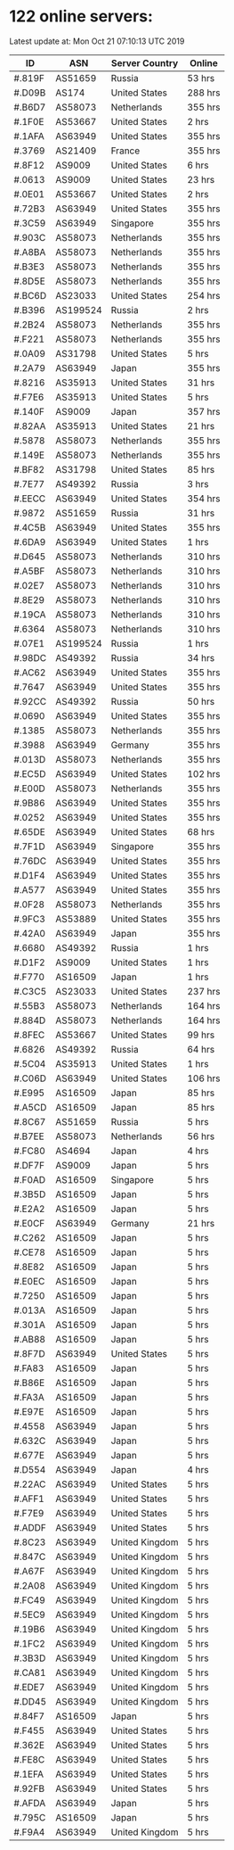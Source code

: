 # 122 online servers:

Latest update at: Mon Oct 21 07:10:13 UTC 2019

| ID | ASN | Server Country | Online |
| -- | --- | -------------- | ------ |
| #.819F | AS51659 | Russia | 53 hrs |
| #.D09B | AS174 | United States | 288 hrs |
| #.B6D7 | AS58073 | Netherlands | 355 hrs |
| #.1F0E | AS53667 | United States | 2 hrs |
| #.1AFA | AS63949 | United States | 355 hrs |
| #.3769 | AS21409 | France | 355 hrs |
| #.8F12 | AS9009 | United States | 6 hrs |
| #.0613 | AS9009 | United States | 23 hrs |
| #.0E01 | AS53667 | United States | 2 hrs |
| #.72B3 | AS63949 | United States | 355 hrs |
| #.3C59 | AS63949 | Singapore | 355 hrs |
| #.903C | AS58073 | Netherlands | 355 hrs |
| #.A8BA | AS58073 | Netherlands | 355 hrs |
| #.B3E3 | AS58073 | Netherlands | 355 hrs |
| #.8D5E | AS58073 | Netherlands | 355 hrs |
| #.BC6D | AS23033 | United States | 254 hrs |
| #.B396 | AS199524 | Russia | 2 hrs |
| #.2B24 | AS58073 | Netherlands | 355 hrs |
| #.F221 | AS58073 | Netherlands | 355 hrs |
| #.0A09 | AS31798 | United States | 5 hrs |
| #.2A79 | AS63949 | Japan | 355 hrs |
| #.8216 | AS35913 | United States | 31 hrs |
| #.F7E6 | AS35913 | United States | 5 hrs |
| #.140F | AS9009 | Japan | 357 hrs |
| #.82AA | AS35913 | United States | 21 hrs |
| #.5878 | AS58073 | Netherlands | 355 hrs |
| #.149E | AS58073 | Netherlands | 355 hrs |
| #.BF82 | AS31798 | United States | 85 hrs |
| #.7E77 | AS49392 | Russia | 3 hrs |
| #.EECC | AS63949 | United States | 354 hrs |
| #.9872 | AS51659 | Russia | 31 hrs |
| #.4C5B | AS63949 | United States | 355 hrs |
| #.6DA9 | AS63949 | United States | 1 hrs |
| #.D645 | AS58073 | Netherlands | 310 hrs |
| #.A5BF | AS58073 | Netherlands | 310 hrs |
| #.02E7 | AS58073 | Netherlands | 310 hrs |
| #.8E29 | AS58073 | Netherlands | 310 hrs |
| #.19CA | AS58073 | Netherlands | 310 hrs |
| #.6364 | AS58073 | Netherlands | 310 hrs |
| #.07E1 | AS199524 | Russia | 1 hrs |
| #.98DC | AS49392 | Russia | 34 hrs |
| #.AC62 | AS63949 | United States | 355 hrs |
| #.7647 | AS63949 | United States | 355 hrs |
| #.92CC | AS49392 | Russia | 50 hrs |
| #.0690 | AS63949 | United States | 355 hrs |
| #.1385 | AS58073 | Netherlands | 355 hrs |
| #.3988 | AS63949 | Germany | 355 hrs |
| #.013D | AS58073 | Netherlands | 355 hrs |
| #.EC5D | AS63949 | United States | 102 hrs |
| #.E00D | AS58073 | Netherlands | 355 hrs |
| #.9B86 | AS63949 | United States | 355 hrs |
| #.0252 | AS63949 | United States | 355 hrs |
| #.65DE | AS63949 | United States | 68 hrs |
| #.7F1D | AS63949 | Singapore | 355 hrs |
| #.76DC | AS63949 | United States | 355 hrs |
| #.D1F4 | AS63949 | United States | 355 hrs |
| #.A577 | AS63949 | United States | 355 hrs |
| #.0F28 | AS58073 | Netherlands | 355 hrs |
| #.9FC3 | AS53889 | United States | 355 hrs |
| #.42A0 | AS63949 | Japan | 355 hrs |
| #.6680 | AS49392 | Russia | 1 hrs |
| #.D1F2 | AS9009 | United States | 1 hrs |
| #.F770 | AS16509 | Japan | 1 hrs |
| #.C3C5 | AS23033 | United States | 237 hrs |
| #.55B3 | AS58073 | Netherlands | 164 hrs |
| #.884D | AS58073 | Netherlands | 164 hrs |
| #.8FEC | AS53667 | United States | 99 hrs |
| #.6826 | AS49392 | Russia | 64 hrs |
| #.5C04 | AS35913 | United States | 1 hrs |
| #.C06D | AS63949 | United States | 106 hrs |
| #.E995 | AS16509 | Japan | 85 hrs |
| #.A5CD | AS16509 | Japan | 85 hrs |
| #.8C67 | AS51659 | Russia | 5 hrs |
| #.B7EE | AS58073 | Netherlands | 56 hrs |
| #.FC80 | AS4694 | Japan | 4 hrs |
| #.DF7F | AS9009 | Japan | 5 hrs |
| #.F0AD | AS16509 | Singapore | 5 hrs |
| #.3B5D | AS16509 | Japan | 5 hrs |
| #.E2A2 | AS16509 | Japan | 5 hrs |
| #.E0CF | AS63949 | Germany | 21 hrs |
| #.C262 | AS16509 | Japan | 5 hrs |
| #.CE78 | AS16509 | Japan | 5 hrs |
| #.8E82 | AS16509 | Japan | 5 hrs |
| #.E0EC | AS16509 | Japan | 5 hrs |
| #.7250 | AS16509 | Japan | 5 hrs |
| #.013A | AS16509 | Japan | 5 hrs |
| #.301A | AS16509 | Japan | 5 hrs |
| #.AB88 | AS16509 | Japan | 5 hrs |
| #.8F7D | AS63949 | United States | 5 hrs |
| #.FA83 | AS16509 | Japan | 5 hrs |
| #.B86E | AS16509 | Japan | 5 hrs |
| #.FA3A | AS16509 | Japan | 5 hrs |
| #.E97E | AS16509 | Japan | 5 hrs |
| #.4558 | AS63949 | Japan | 5 hrs |
| #.632C | AS63949 | Japan | 5 hrs |
| #.677E | AS63949 | Japan | 5 hrs |
| #.D554 | AS63949 | Japan | 4 hrs |
| #.22AC | AS63949 | United States | 5 hrs |
| #.AFF1 | AS63949 | United States | 5 hrs |
| #.F7E9 | AS63949 | United States | 5 hrs |
| #.ADDF | AS63949 | United States | 5 hrs |
| #.8C23 | AS63949 | United Kingdom | 5 hrs |
| #.847C | AS63949 | United Kingdom | 5 hrs |
| #.A67F | AS63949 | United Kingdom | 5 hrs |
| #.2A08 | AS63949 | United Kingdom | 5 hrs |
| #.FC49 | AS63949 | United Kingdom | 5 hrs |
| #.5EC9 | AS63949 | United Kingdom | 5 hrs |
| #.19B6 | AS63949 | United Kingdom | 5 hrs |
| #.1FC2 | AS63949 | United Kingdom | 5 hrs |
| #.3B3D | AS63949 | United Kingdom | 5 hrs |
| #.CA81 | AS63949 | United Kingdom | 5 hrs |
| #.EDE7 | AS63949 | United Kingdom | 5 hrs |
| #.DD45 | AS63949 | United Kingdom | 5 hrs |
| #.84F7 | AS16509 | Japan | 5 hrs |
| #.F455 | AS63949 | United States | 5 hrs |
| #.362E | AS63949 | United States | 5 hrs |
| #.FE8C | AS63949 | United States | 5 hrs |
| #.1EFA | AS63949 | United States | 5 hrs |
| #.92FB | AS63949 | United States | 5 hrs |
| #.AFDA | AS63949 | Japan | 5 hrs |
| #.795C | AS16509 | Japan | 5 hrs |
| #.F9A4 | AS63949 | United Kingdom | 5 hrs |

